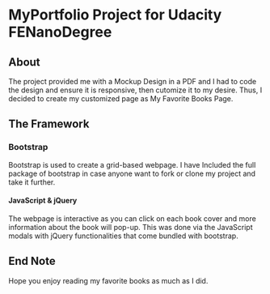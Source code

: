 
# MyPortfolio Project for Udacity FENanoDegree

## About
The project provided me with a Mockup Design in a PDF and I had to code the design and ensure it is responsive, then cutomize it to my desire. Thus, I decided to create my customized page as My Favorite Books Page.



## The Framework
### Bootstrap
Bootstrap is used to create a grid-based webpage.
I have Included the full package of bootstrap in case anyone want to fork or clone my project and take it further.

#### JavaScript & jQuery
The webpage is interactive as you can click on each book cover and more information about the book will pop-up. This was done via the JavaScript modals with jQuery functionalities that come bundled with bootstrap.


## End Note
Hope you enjoy reading my favorite books as much as I did.